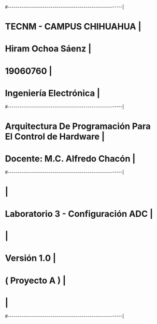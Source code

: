 #-----------------------------------------------------------|
#                  TECNM  - CAMPUS CHIHUAHUA                |
#                     Hiram Ochoa Sáenz                     |
#                           19060760                        |
#                      Ingeniería Electrónica               |
#-----------------------------------------------------------|
#  Arquitectura De Programación Para El Control de Hardware |
#               Docente: M.C. Alfredo Chacón                |
#-----------------------------------------------------------|
#                                                           |
#           Laboratorio 3 -  Configuración ADC              |
#                                                           |
#                       Versión   1.0                       |
#                       ( Proyecto A )                      |
#                                                           |
#-----------------------------------------------------------|